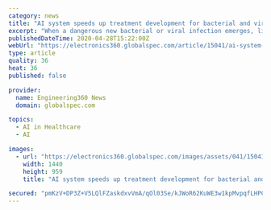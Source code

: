 ```yaml
---
category: news
title: "AI system speeds up treatment development for bacterial and viral infections"
excerpt: "When a dangerous new bacterial or viral infection emerges, like COVID-19, the response is to develop a treatment by combining several drugs. This is laborious and time-consuming. The drug combinations are chosen sub-optimally and doses are selected through trial and error."
publishedDateTime: 2020-04-28T15:22:00Z
webUrl: "https://electronics360.globalspec.com/article/15041/ai-system-speeds-up-treatment-development-for-bacterial-and-viral-infections"
type: article
quality: 36
heat: 36
published: false

provider:
  name: Engineering360 News
  domain: globalspec.com

topics:
  - AI in Healthcare
  - AI

images:
  - url: "https://electronics360.globalspec.com/images/assets/041/15041/230203_web.jpg"
    width: 1440
    height: 959
    title: "AI system speeds up treatment development for bacterial and viral infections"

secured: "pmKzV+DP3Z+V5LQlFZaskdxvVmA/qOl03Se/kJWoR62KuWE3w1kpMvpqfLHPCrPe+QwvK9BhjSWulqM3x0s5QjgtpDjguo60tzsLsZP8o+mN3D8RHh1tZ1Tc9uL602SbyRgmvTKYZ5jsAHrB9GBhkkMsCgJguKYr8CwLYtabU56nPJ5lqktOKNjJs8aSeN4dgw7tqsW1vib7F1bIaBkFR6zh3vpE2GOH2rNcVBw9ALgFpGkedGbsZYAKSulxfuAUYPdfwWYEhN+uUheedEVX2h1d3iJFynLv7VABw5apYx2NbUAmABtu0qth7Wm3U0SS;Z9gMW3c76tDJiLBBPpLhOA=="
---
```


